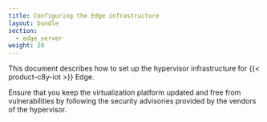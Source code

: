 ```yaml
---
title: Configuring the Edge infrastructure
layout: bundle
section: 
  - edge_server
weight: 20
---
```


This document describes how to set up the hypervisor infrastructure for {{< product-c8y-iot >}} Edge.

Ensure that you keep the virtualization platform updated and free from vulnerabilities by following the security advisories provided by the vendors of the hypervisor.